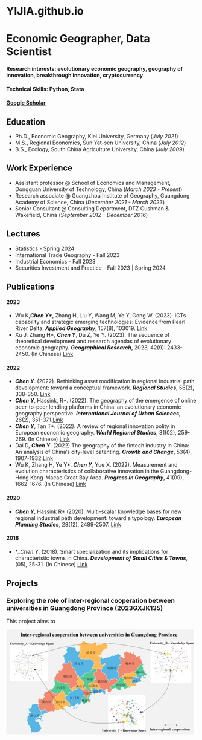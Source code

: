 # YIJIA.github.io

# Economic Geographer, Data Scientist

#### Research interests: evolutionary economic geography, geography of innovation, breakthrough innovation, cryptocurrency
#### Technical Skills: Python, Stata
#### [Google Scholar](https://scholar.google.com/citations?user=yJg1axYAAAAJ&hl=en&oi=sra )

## Education
- Ph.D., Economic Geography, Kiel University, Germany (_July 2021_)								       		
- M.S., Regional Economics, Sun Yat-sen University, China (_July 2012_)	 			        		
- B.S., Ecology, South China Agriculture University, China (_July 2009_)

## Work Experience
- Assistant professor @ School of Economics and Management, Dongguan University of Technology, China (_March 2023 - Present_)							       		
- Research associate @ Guangzhou Institute of Geography, Guangdong Academy of Science, China (_December 2021 - March 2023_)			        		
- Senior Consultant @ Consulting Department, DTZ Cushman & Wakefield, China (_September 2012 - December 2016_)

## Lectures
- Statistics - Spring 2024
- International Trade Geography - Fall 2023
- Industrial Economics - Fall 2023 
- Securities Investment and Practice  - Fall 2023 | Spring 2024

## Publications

#### 2023
- Wu K,**_Chen Y*_**, Zhang H, Liu Y, Wang M, Ye Y, Gong W. (2023). ICTs capability and strategic emerging technologies: Evidence from Pearl River Delta. **_Applied Geography_**, 157(8), 103019. [Link](https://www.sciencedirect.com/science/article/abs/pii/S0143622823001509)
- Xu J, Zhang H*, **_Chen Y_**, Du Z, Ye Y. (2023). The sequence of theoretical development and research agendas of evolutionary economic geography. **_Geographical Research_**, 2023, 42(9): 2433-2450. (In Chinese) [Link](https://www.dlyj.ac.cn/CN/abstract/abstract54803.shtml)

#### 2022
- **_Chen Y_**. (2022). Rethinking asset modification in regional industrial path development: toward a conceptual framework. **_Regional Studies_**, 56(2), 338-350. [Link](https://www.tandfonline.com/doi/full/10.1080/00343404.2021.1941839)
- **_Chen Y_**, Hassink, R*. (2022). The geography of the emergence of online peer-to-peer lending platforms in China: an evolutionary economic geography perspective. **_International Journal of Urban Sciences_**, 26(2), 351-371.[Link](https://www.tandfonline.com/doi/abs/10.1080/12265934.2021.1879664#:~:text=We%20find%20that%20China's%20P2P,P2P%20industry%20could%20build%20on.)
- **_Chen Y_**, Tan T*. (2022). A review of regional innovation polity in European economic geography. **_World Regional Studies_**, 31(02), 259-269. (In Chinese) [Link](https://sjdlyj.ecnu.edu.cn/CN/10.3969/j.issn.1004-9479.2022.02.2020249)
- Dai D, **_Chen Y_**. (2022) The geography of the fintech industry in China: An analysis of China’s city-level patenting. **_Growth and Change_**, 53(4), 1907-1932.[Link](https://onlinelibrary.wiley.com/doi/abs/10.1111/grow.12630)
- Wu K, Zhang H, Ye Y*, **_Chen Y_**, Yue X. (2022). Measurement and evolution characteristics of collaborative innovation in the Guangdong-Hong Kong-Macao Great Bay Area. **_Progress in Geography_**, 41(09), 1662-1676. (In Chinese) [Link](https://www.progressingeography.com/CN/10.18306/dlkxjz.2022.09.009)

#### 2020
- **_Chen Y_**, Hassink R* (2020). Multi-scalar knowledge bases for new regional industrial path development: toward a typology. **_European Planning Studies_**, 28(12), 2489-2507. [Link](https://www.tandfonline.com/doi/full/10.1080/09654313.2020.1724265)

#### 2018
- **_Chen Y*. (2018). Smart specialization and its implications for characteristic towns in China. **_Development of Small Cities & Towns_**, (05), 25-31. (In Chinese) [Link](https://www.cnki.net/KCMS/detail/detail.aspx?dbcode=CJFD&dbname=CJFDLAST2018&filename=XCJS201805006&uniplatform=OVERSEA&v=AzzOUiHzMpfFXxUh73kZw28AGTHvc1NhcKKpH0dt5v1fjfj4hmaTQ2o92ETQElDh)



## Projects
###  Exploring the role of inter-regional cooperation between universities in Guangdong Province (2023GXJK135)

This project aims to 

![EEG Band Discovery](images/图片2.jpg)
